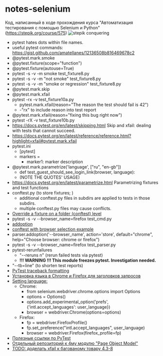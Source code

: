 # notes-selenium
Код, написанный в ходе прохождения курса "Автоматизация тестирования с помощью Selenium и Python" (https://stepik.org/course/575)
![stepik conquering](https://media2.giphy.com/media/YQitE4YNQNahy/giphy-downsized-large.gif)
* pytest hates dots within file names.
* useful pytest commands: https://gist.github.com/amatellanes/12136508b816469678c2
* @pytest.mark.smoke
* @pytest.fixture(scope="function")
* @pytest.fixture(autouse=True)
* pytest -s -v -m smoke test_fixture8.py
* pytest -s -v -m "not smoke" test_fixture8.py
* pytest -s -v -m "smoke or regression" test_fixture8.py
* @pytest.mark.skip
* @pytest.mark.xfail
* pytest -rx -v test_fixture10a.py
  * pytest.mark.xfail(reason="The reason the test should fail is 42")
  * -"rx" to include reason into test report
* @pytest.mark.xfail(reason="fixing this bug right now")
* pytest -rX -v test_fixture10b.py
* https://docs.pytest.org/en/latest/skipping.html Skip and xfail: dealing with tests that cannot succeed.
* https://docs.pytest.org/en/latest/reference/reference.html?highlight=xfail#pytest.mark.xfail
* pytest.ini
  * [pytest]
  * markers =
    * marker1: marker description
* @pytest.mark.parametrize('language', ["ru", "en-gb"])
  * def test_guest_should_see_login_link(browser, language):
  * (NOTE THE QUOTES' USAGE)
* https://docs.pytest.org/en/latest/parametrize.html Parametrizing fixtures and test functions
* conftest.py (to store fixtures; )
  * additional conftest.py files in subdirs are applied to tests in those subdirs.
  * multiple conftest.py files may cause conflicts.
* [Override a fixture on a folder (conftest) level](https://docs.pytest.org/en/latest/fixture.html?highlight=conftest#override-a-fixture-on-a-folder-conftest-level)
* pytest -s -v --browser_name=firefox test_cmd.py
* [addoption](https://docs.pytest.org/en/latest/example/simple.html?highlight=addoption)
* [conftest with browser selection example](https://github.com/cocolacre/notes-selenium/tree/main/3-6_6)
* parser.addoption('--browser_name', action='store', default="chrome", help="Choose browser: chrome or firefox")
* pytest -s -v --browser_name=firefox test_parser.py
* pytest-rerunfailures
  * "--reruns n" (rerun failed tests via pytest)
  * **!!! WARNING !!! This module freezes pytest. Investigation needed.**
* "--tb=line" (to shorten test reports)
* [PyTest traceback formatting](https://docs.pytest.org/en/latest/usage.html#modifying-python-traceback-printing)
* [Установка языка в Chrome и Firefox для заголовков запросов](https://stepik.org/lesson/237240/step/8)
* [Setting language:](https://github.com/cocolacre/notes-selenium/tree/main/3-6_8)
  * Chrome:
    * from selenium.webdriver.chrome.options import Options
    * options = Options()
    * options.add_experimental_option('prefs', {'intl.accept_languages': user_language})
	* browser = webdriver.Chrome(options=options)
  * Firefox:
    * fp = webdriver.FirefoxProfile()
    * fp.set_preference("intl.accept_languages", user_language)
    * browser = webdriver.Firefox(firefox_profile=fp)
* [Полезные ссылки по PyTest](https://stepik.org/lesson/237258/step/1?unit=209646)
* [Отдельный репозиторий к 4му модулю "Page Object Model"](https://github.com/cocolacre/selenium-autotesting-stepik-4-task-repo)
* [TODO: доделать xfail к багованому товару 4.3-8](https://stepik.org/lesson/201964/step/4?unit=176022)
